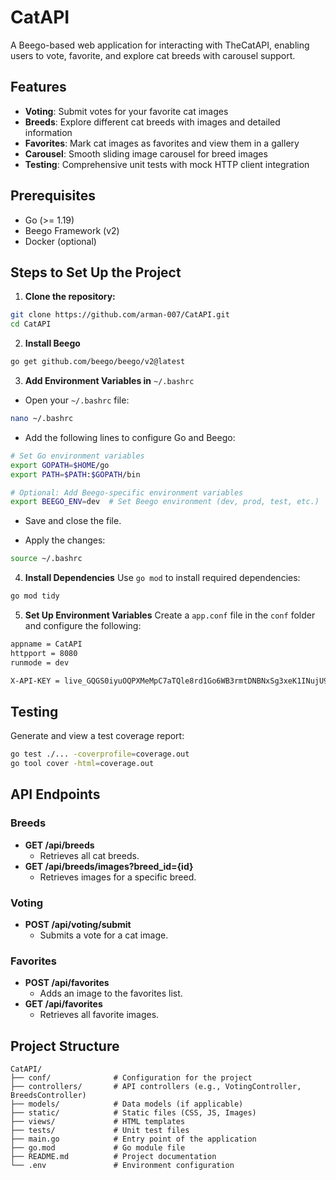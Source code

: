 # **CatAPI**

A Beego-based web application for interacting with TheCatAPI, enabling users to vote, favorite, and explore cat breeds with carousel support.

## **Features**

- **Voting**: Submit votes for your favorite cat images
- **Breeds**: Explore different cat breeds with images and detailed information
- **Favorites**: Mark cat images as favorites and view them in a gallery
- **Carousel**: Smooth sliding image carousel for breed images
- **Testing**: Comprehensive unit tests with mock HTTP client integration

## **Prerequisites**

- Go (>= 1.19)
- Beego Framework (v2)
- Docker (optional)

## **Steps to Set Up the Project**

1. **Clone the repository:**
```bash
git clone https://github.com/arman-007/CatAPI.git
cd CatAPI
```
2. **Install Beego**
```bash
go get github.com/beego/beego/v2@latest
```

3. **Add Environment Variables in** `~/.bashrc`
- Open your `~/.bashrc` file:
```bash
nano ~/.bashrc
```

- Add the following lines to configure Go and Beego:
```bash
# Set Go environment variables
export GOPATH=$HOME/go
export PATH=$PATH:$GOPATH/bin

# Optional: Add Beego-specific environment variables
export BEEGO_ENV=dev  # Set Beego environment (dev, prod, test, etc.)
```

- Save and close the file.

- Apply the changes:
```bash
source ~/.bashrc
```

4. **Install Dependencies** Use `go mod` to install required dependencies:
```bash
go mod tidy
```

5. **Set Up Environment Variables** Create a `app.conf` file in the `conf` folder and configure the following:
```bash
appname = CatAPI
httpport = 8080
runmode = dev

X-API-KEY = live_GQGS0iyuOQPXMeMpC7aTQle8rd1Go6WB3rmtDNBNxSg3xeK1INujU9tRhtZdH8v3
```

## **Testing**
Generate and view a test coverage report:
```bash
go test ./... -coverprofile=coverage.out
go tool cover -html=coverage.out
```

## **API Endpoints**

### **Breeds**

- **GET /api/breeds**
  - Retrieves all cat breeds.
- **GET /api/breeds/images?breed_id={id}**
  - Retrieves images for a specific breed.

### **Voting**

- **POST /api/voting/submit**
  - Submits a vote for a cat image.

### **Favorites**

- **POST /api/favorites**
  - Adds an image to the favorites list.
- **GET /api/favorites**
  - Retrieves all favorite images.


## **Project Structure**


```plaintext
CatAPI/
├── conf/              # Configuration for the project
├── controllers/       # API controllers (e.g., VotingController, BreedsController)
├── models/            # Data models (if applicable)
├── static/            # Static files (CSS, JS, Images)
├── views/             # HTML templates
├── tests/             # Unit test files
├── main.go            # Entry point of the application
├── go.mod             # Go module file
├── README.md          # Project documentation
└── .env               # Environment configuration
